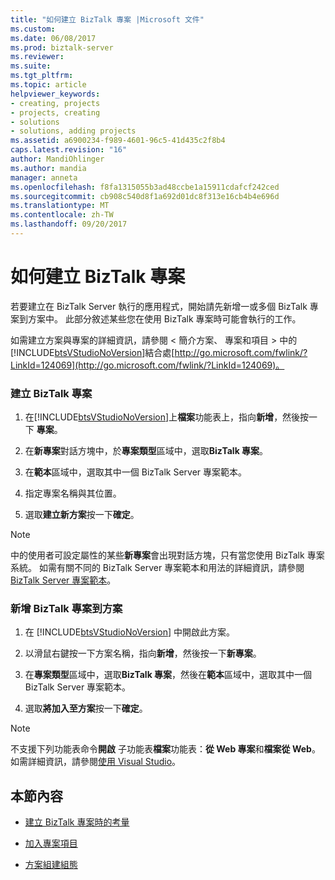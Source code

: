 ```yaml
---
title: "如何建立 BizTalk 專案 |Microsoft 文件"
ms.custom: 
ms.date: 06/08/2017
ms.prod: biztalk-server
ms.reviewer: 
ms.suite: 
ms.tgt_pltfrm: 
ms.topic: article
helpviewer_keywords:
- creating, projects
- projects, creating
- solutions
- solutions, adding projects
ms.assetid: a6900234-f989-4601-96c5-41d435c2f8b4
caps.latest.revision: "16"
author: MandiOhlinger
ms.author: mandia
manager: anneta
ms.openlocfilehash: f8fa1315055b3ad48ccbe1a15911cdafcf242ced
ms.sourcegitcommit: cb908c540d8f1a692d01dc8f313e16cb4b4e696d
ms.translationtype: MT
ms.contentlocale: zh-TW
ms.lasthandoff: 09/20/2017
---
```

# <a name="how-to-create-biztalk-projects"></a>如何建立 BizTalk 專案
若要建立在 BizTalk Server 執行的應用程式，開始請先新增一或多個 BizTalk 專案到方案中。 此部分敘述某些您在使用 BizTalk 專案時可能會執行的工作。  
  
 如需建立方案與專案的詳細資訊，請參閱 < 簡介方案、 專案和項目 > 中的[!INCLUDE[btsVStudioNoVersion](../includes/btsvstudionoversion-md.md)]結合處[http://go.microsoft.com/fwlink/?LinkId=124069](http://go.microsoft.com/fwlink/?LinkId=124069)。  
  
### <a name="to-create-a-biztalk-project"></a>建立 BizTalk 專案  
  
1.  在[!INCLUDE[btsVStudioNoVersion](../includes/btsvstudionoversion-md.md)]上**檔案**功能表上，指向**新增**，然後按一下 **專案**。  
  
2.  在**新專案**對話方塊中，於**專案類型**區域中，選取**BizTalk 專案**。  
  
3.  在**範本**區域中，選取其中一個 BizTalk Server 專案範本。  
  
4.  指定專案名稱與其位置。  
  
5.  選取**建立新方案**按一下**確定**。  
  
> [!NOTE]
>  中的使用者可設定屬性的某些**新專案**會出現對話方塊，只有當您使用 BizTalk 專案系統。 如需有關不同的 BizTalk Server 專案範本和用法的詳細資訊，請參閱[BizTalk Server 專案範本](../core/biztalk-server-project-templates.md)。  
  
### <a name="to-add-a-new-biztalk-project-to-a-solution"></a>新增 BizTalk 專案到方案  
  
1.  在 [!INCLUDE[btsVStudioNoVersion](../includes/btsvstudionoversion-md.md)] 中開啟此方案。  
  
2.  以滑鼠右鍵按一下方案名稱，指向**新增**，然後按一下**新專案**。  
  
3.  在**專案類型**區域中，選取**BizTalk 專案**，然後在**範本**區域中，選取其中一個 BizTalk Server 專案範本。  
  
4.  選取**將加入至方案**按一下**確定**。  
  
> [!NOTE]
>  不支援下列功能表命令**開啟** 子功能表**檔案**功能表：**從 Web 專案**和**檔案從 Web**。 如需詳細資訊，請參閱[使用 Visual Studio](../core/using-visual-studio.md)。  
  
## <a name="in-this-section"></a>本節內容  
  
-   [建立 BizTalk 專案時的考量](../core/considerations-when-creating-biztalk-projects.md)  
  
-   [加入專案項目](../core/adding-project-items.md)  
  
-   [方案組建組態](../core/solution-build-configurations.md)
